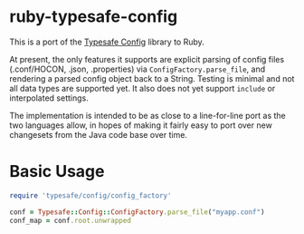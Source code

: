 ruby-typesafe-config
==========

This is a port of the [Typesafe Config](https://github.com/typesafehub/config) library to Ruby.

At present, the only features it supports are explicit parsing of config files (.conf/HOCON, .json, .properties) via `ConfigFactory.parse_file`, and rendering a parsed config object back to a String.  Testing is minimal and not all data types are supported yet.  It also does not yet support `include` or interpolated settings.

The implementation is intended to be as close to a line-for-line port as the two languages allow, in hopes of making it fairly easy to port over new changesets from the Java code base over time.

Basic Usage
===========

```rb
require 'typesafe/config/config_factory'

conf = Typesafe::Config::ConfigFactory.parse_file("myapp.conf")
conf_map = conf.root.unwrapped
